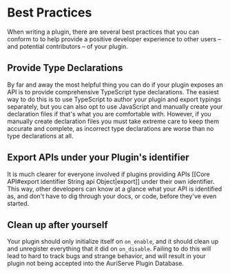 # Best Practices

When writing a plugin, there are several best practices that you can conform to to help provide a positive developer experience to other users – and potential contributors – of your plugin.

## Provide Type Declarations

By far and away the most helpful thing you can do if your plugin exposes an API is to provide comprehensive TypeScript type declarations. The easiest way to do this is to use TypeScript to author your plugin and export typings separately, but you can also opt to use JavaScript and manually create your declaration files if that's what you are comfortable with. However, if you manually create declaration files you must take extreme care to keep them accurate and complete, as incorrect type declarations are worse than no type declarations at all.

## Export APIs under your Plugin's identifier

It is much clearer for everyone involved if plugins providing APIs [[Core API#export identifier String api Object|export]] under their own identifier. This way, other developers can know at a glance what your API is identified as, and don't have to dig through your docs, or code, before they've even started.

## Clean up after yourself

Your plugin should only initialize itself on `on_enable`, and it should clean up and unregister everything that it did on `on_disable`. Failing to do this will lead to hard to track bugs and strange behavior, and will result in your plugin not being accepted into the AuriServe Plugin Database.